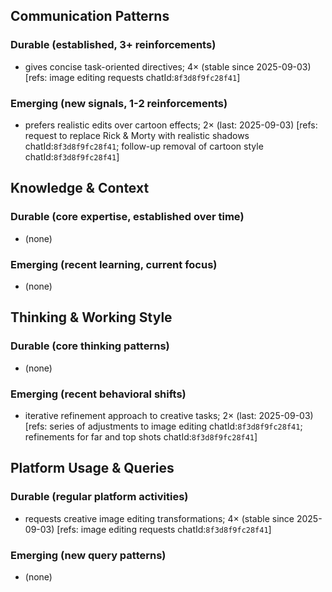 ## Communication Patterns
### Durable (established, 3+ reinforcements)
- gives concise task-oriented directives; 4× (stable since 2025-09-03) [refs: image editing requests chatId:`8f3d8f9fc28f41`]

### Emerging (new signals, 1-2 reinforcements)
- prefers realistic edits over cartoon effects; 2× (last: 2025-09-03) [refs: request to replace Rick & Morty with realistic shadows chatId:`8f3d8f9fc28f41`; follow-up removal of cartoon style chatId:`8f3d8f9fc28f41`]

## Knowledge & Context
### Durable (core expertise, established over time)
- (none)

### Emerging (recent learning, current focus)
- (none)

## Thinking & Working Style
### Durable (core thinking patterns)
- (none)

### Emerging (recent behavioral shifts)
- iterative refinement approach to creative tasks; 2× (last: 2025-09-03) [refs: series of adjustments to image editing chatId:`8f3d8f9fc28f41`; refinements for far and top shots chatId:`8f3d8f9fc28f41`]

## Platform Usage & Queries
### Durable (regular platform activities)
- requests creative image editing transformations; 4× (stable since 2025-09-03) [refs: image editing requests chatId:`8f3d8f9fc28f41`]

### Emerging (new query patterns)
- (none)